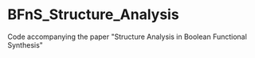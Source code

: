 # BFnS_Structure_Analysis
Code accompanying the paper "Structure Analysis in Boolean Functional Synthesis"
